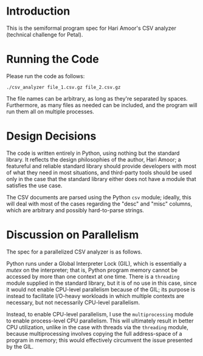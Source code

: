 # Introduction

This is the semiformal program spec for Hari Amoor's CSV analyzer (technical challenge for Petal).

# Running the Code

Please run the code as follows:

```
./csv_analyzer file_1.csv.gz file_2.csv.gz
```

The file names can be arbitrary, as long as they're separated by spaces. Furthermore, as many files as needed can be included, and the program will run them all on multiple processes.

# Design Decisions

The code is written entirely in Python, using nothing but the standard library. It reflects the design philosophies of the author, Hari Amoor; a featureful and reliable standard library should provide developers with most of what they need in most situations, and third-party tools should be used only in the case that the standard library either does not have a module that satisfies the use case.

The CSV documents are parsed using the Python `csv` module; ideally, this will deal with most of the cases regarding the "desc" and "misc" columns, which are arbitrary and possibly hard-to-parse strings.

# Discussion on Parallelism

The spec for a parallelized CSV analyzer is as follows.

Python runs under a Global Interpreter Lock (GIL), which is essentially a _mutex_ on the interpreter; that is, Python program memory cannot be accessed by more than one context at one time. There is a `threading` module supplied in the standard library, but it is of no use in this case, since it would not enable CPU-level parallelism because of the GIL; its purpose is instead to facilitate I/O-heavy workloads in which multiple contexts are necessary, but not necessarily CPU-level parallelism.

Instead, to enable CPU-level parallelism, I use the `multiprocessing` module to enable process-level CPU parallelism. This will ultimately result in better CPU utilization, unlike in the case with threads via the `threading` module, because multiprocessing involves copying the full address-space of a program in memory; this would effectively circumvent the issue presented by the GIL.
